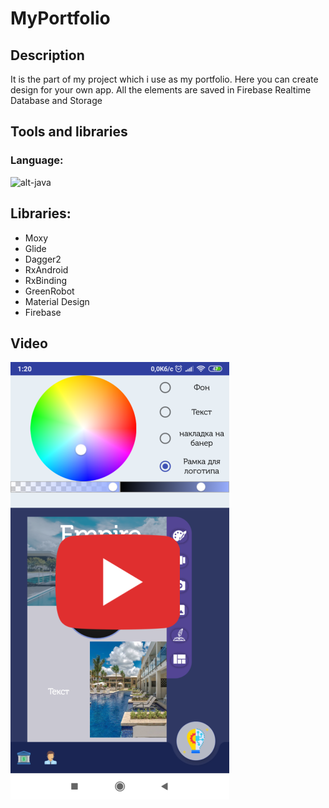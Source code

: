 # MyPortfolio
## Description
  It is the part of my project which i use as my portfolio. Here you can create design for your own app. All the elements are saved in Firebase Realtime Database and Storage
  
## Tools and libraries
### Language:
![alt-java](https://sdtimes.com/wp-content/uploads/2018/09/Java-logo-490x301.jpg "JAVA")

## Libraries:
* Moxy
* Glide
* Dagger2
* RxAndroid
* RxBinding
* GreenRobot
* Material Design
* Firebase

## Video
[![ALT-vido](https://github.com/FriedrichMykola/MyPortfolio/blob/master/Image.png?raw=true)](https://www.youtube.com/watch?v=mIxi6ZiTrJo)
